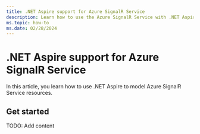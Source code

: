 ```yaml
---
title: .NET Aspire support for Azure SignalR Service
description: Learn how to use the Azure SignalR Service with .NET Aspire.
ms.topic: how-to
ms.date: 02/28/2024
---
```


# .NET Aspire support for Azure SignalR Service

In this article, you learn how to use .NET Aspire to model Azure SignalR Service resources.

## Get started

TODO: Add content
